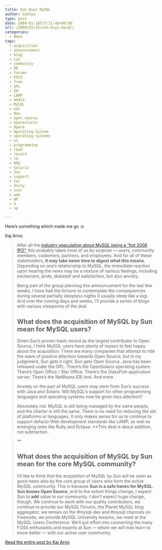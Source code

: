 ```yaml
---
title: Sun Buys MySQL
author: Sathya
type: post
date: 2008-01-16T17:11:45+00:00
url: /2008/01/16/sun-buys-mysql/
categories:
  - News
tags:
  - acquisition
  - announcement
  - blog
  - cat
  - community
  - DE
  - forums
  - FOSS
  - free
  - GPL
  - IM
  - LAMP
  - media
  - MySQL
  - net
  - New
  - open source
  - opensolaris
  - Opera
  - Operating System
  - operating systems
  - os
  - programming
  - read
  - record
  - rm
  - RMS
  - Solaris
  - Sun
  - support
  - tar
  - Unity
  - user
  - web
  - WP
  - X
  - xp

---
```

Here&#8217;s something which made me go :o

Kaj Arno:

> After all the [industry speculation about MySQL being a “hot 2008 IPO”][1], this probably takes most of us by surprise — users, community members, customers, partners, and employees. And for all of these stakeholders, **it may take some time to digest what this means**. Depending on one’s relationship to MySQL, the immediate reaction upon hearing the news may be a mixture of various feelings, including excitement, pride, disbelief and satisfaction, but also anxiety.
> 
> Being part of the group planning this announcement for the last few weeks, I have had the fortune to contemplate the consequences during several partially sleepless nights (I usually sleep like a log). And over the coming days and weeks, I’ll provide a series of blogs with various viewpoints of the deal
> 
> ## What does the acquisition of MySQL by Sun mean for MySQL users?
> 
> Given Sun’s proven track record as the largest contributor to Open Source, I think MySQL users have plenty of reason to feel happy about the acquisition. There are many companies that attempt to ride the wave of positive attention towards Open Source, but in my judgement, Sun gets it right. Sun gets Open Source. Java has been released under the GPL. There’s the OpenSolaris operating system. There’s Open Office / Star Office. There’s the GlassFish application server. There’s the NetBeans IDE tool. And more.
> 
> Anxiety on the part of MySQL users may stem from Sun’s success with Java and Solaris. Will MySQL’s support for other programming languages and operating systems now be given less attention?
> 
> Absolutely not. MySQL is still being managed by the same people, and the charter is still the same. There is no need for reducing the set of platforms or languages. It only makes sense for us to continue to support defacto Web development standards like LAMP, as well as emerging ones like Ruby and Eclipse. **This deal is about addition, not subtraction.
  
>** 
> 
> ## What does the acquisition of MySQL by Sun mean for the core MySQL community?
> 
> I’d like to think that the acquisition of MySQL by Sun will be seen as good news also by the core group of users who form the active MySQL community. This is because **Sun is a safe haven for MySQL**. **Sun knows Open Source**, and to the extent things change, I expect Sun to **add** value to our community. I don’t expect huge change, though. We continue to work with our quality contributors, we continue to provide our MySQL Forums, the Planet MySQL blog aggregator, we remain on the #mysql-dev and #mysql channels on Freenode, we provide MySQL University lessons, we meet at the MySQL Users Conference. We’ll put effort into connecting the many FOSS enthusiasts and experts at Sun — whom we will now learn to know better — with our active user community.

[Read the entire post by Kaj Arno][2]

>

 [1]: http://money.cnn.com/2008/01/10/markets/ipo/copeland_ipowatch.fortune/index.htm
 [2]: http://blogs.mysql.com/kaj/2008/01/16/sun-acquires-mysql/